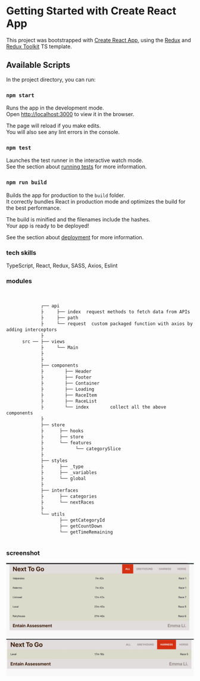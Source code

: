 # Getting Started with Create React App

This project was bootstrapped with [Create React App](https://github.com/facebook/create-react-app), using the [Redux](https://redux.js.org/) and [Redux Toolkit](https://redux-toolkit.js.org/) TS template.

## Available Scripts

In the project directory, you can run:

### `npm start`

Runs the app in the development mode.\
Open [http://localhost:3000](http://localhost:3000) to view it in the browser.

The page will reload if you make edits.\
You will also see any lint errors in the console.

### `npm test`

Launches the test runner in the interactive watch mode.\
See the section about [running tests](https://facebook.github.io/create-react-app/docs/running-tests) for more information.

### `npm run build`

Builds the app for production to the `build` folder.\
It correctly bundles React in production mode and optimizes the build for the best performance.

The build is minified and the filenames include the hashes.\
Your app is ready to be deployed!

See the section about [deployment](https://facebook.github.io/create-react-app/docs/deployment) for more information.

### tech skills

TypeScript, React, Redux, SASS, Axios, Eslint

### modules

```shell


             ┌── api
             ├     ├── index  request methods to fetch data from APIs
             ├     ├── path
             ├     └── request  custom packaged function with axios by adding interceptors
             ├
      src ── ├── views
             ├     └── Main
             ├
             ├
             ├── components
             ├        ├── Header
             ├        ├── Footer
             ├        ├── Container
             ├        ├── Loading
             ├        ├── RaceItem
             ├        ├── RaceList
             ├        └── index        collect all the above components
             ├
             ├── store
             ├      ├── hooks
             ├      ├── store
             ├      └── features
             ├            └── categorySlice
             ├
             ├── styles
             ├      ├── _type
             ├      ├── _variables
             ├      └── global
             ├
             ├── interfaces
             ├      ├── categories
             ├      └── nextRaces
             ├
             └── utils
                    ├── getCategoryId
                    ├── getCountDown
                    └── getTimeRemaining


```

### screenshot

<img src='./src/assets/screenshot.jpg'/>
<img src='./src/assets/screenshot-categoryid.jpg'/>
